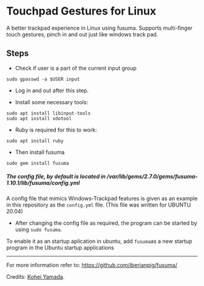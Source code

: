 Touchpad Gestures for Linux
============================
A better trackpad experience in Linux using fusuma. Supports multi-finger touch gestures, pinch in and out just like windows track pad.  
  

## Steps

- Check if user is a part of the current input group

```sudo gpasswd -a $USER input  ```

- Log in and out after this step.

- Install some necessary tools:

```sudo apt install libinput-tools```  
```sudo apt install xdotool```  


- Ruby is required for this to work:

```sudo apt install ruby```

- Then install fusuma

```sudo gem install fusuma  ```


##### The config file, by default is located in /var/lib/gems/2.7.0/gems/fusuma-1.10.1/lib/fusuma/config.yml

A config file that mimics Windows-Trackpad features is given as an example in this repository as the ```config.yml``` file. (This file was written for UBUNTU 20.04)

- After changing the config file as required, the program can be started by using ```sudo fusuma```.

To enable it as an startup aplication in ubuntu, add ```fusuma```as a new startup program in the Ubuntu startup applications

--------------------------------------------------------------------------------------------------------------
  

For more information refer to: https://github.com/iberianpig/fusuma/



Credits:  [Kohei Yamada](https://github.com/iberianpig).  














